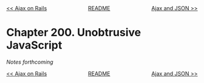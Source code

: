 <div>
<div style='float: left'><a href='ch199-ajax-on-rails.md'>&lt;&lt; Ajax on Rails</a></div>
<div style='float: right'><a href='ch201-ajax-and-json.md'>Ajax and JSON &gt;&gt;</a></div>
<div style='float: inline-auto;text-align:center'><a href='README.md'>README</a></div>
<div style="clear: both"></div>
</div>

# Chapter 200. Unobtrusive JavaScript

*Notes forthcoming*

<div>
<div style='float: left'><a href='ch199-ajax-on-rails.md'>&lt;&lt; Ajax on Rails</a></div>
<div style='float: right'><a href='ch201-ajax-and-json.md'>Ajax and JSON &gt;&gt;</a></div>
<div style='float: inline-auto;text-align:center'><a href='README.md'>README</a></div>
<div style="clear: both"></div>
</div>